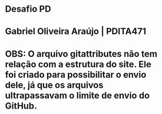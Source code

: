 # Desafio PD
# Gabriel Oliveira Araújo | PDITA471
# OBS: O arquivo gitattributes não tem relação com a estrutura do site. Ele foi criado para possibilitar o envio dele, já que os arquivos ultrapassavam o limite de envio do GitHub.
